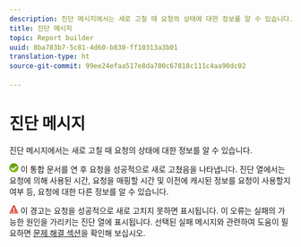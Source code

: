 ```yaml
---
description: 진단 메시지에서는 새로 고칠 때 요청의 상태에 대한 정보를 알 수 있습니다.
title: 진단 메시지
topic: Report builder
uuid: 8ba783b7-5c81-4d60-b830-ff10313a3b01
translation-type: ht
source-git-commit: 99ee24efaa517e8da700c67818c111c4aa90dc02

---
```



# 진단 메시지

진단 메시지에서는 새로 고칠 때 요청의 상태에 대한 정보를 알 수 있습니다.

![icon_notice_success.gif](assets/icon_notice_success.gif) 이 통합 문서를 연 후 요청을 성공적으로 새로 고쳤음을 나타냅니다. 진단 열에서는 요청에 의해 사용된 시간, 요청을 매핑할 시간 및 이전에 캐시된 정보를 요청이 사용할지 여부 등, 요청에 대한 다른 정보를 알 수 있습니다.

![icon_notice_warn.gif](assets/icon_notice_warn.gif) 이 경고는 요청을 성공적으로 새로 고치지 못하면 표시됩니다. 이 오류는 실패의 가능한 원인을 가리키는 진단 열에 표시됩니다. 선택된 실패 메시지와 관련하여 도움이 필요하면 [문제 해결 섹션](/help/analyze/report-builder/troubleshoot.md)을 확인해 보십시오.
